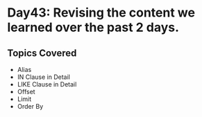 # Day43: Revising the content we learned over the past 2 days.

## Topics Covered
- Alias
- IN Clause in Detail
- LIKE Clause in Detail
- Offset
- Limit
- Order By